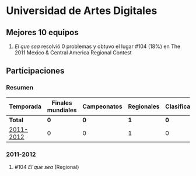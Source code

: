 ---
---

# Universidad de Artes Digitales

## Mejores 10 equipos

1. _El que sea_ resolvió 0 problemas y obtuvo el lugar #104 (18%) en The 2011 Mexico & Central America Regional Contest

## Participaciones

### Resumen

| Temporada | Finales mundiales | Campeonatos | Regionales | Clasificatorios | Equipos |
| --- | --- | --- | --- | --- | --- |
| **Total** | **0** | **0** | **1** | **0** | **1** |
| [2011-2012](#2011-2012) | 0 | 0 | 1 | 0 | 1 |

### 2011-2012

1. #104 _El que sea_ (Regional)



